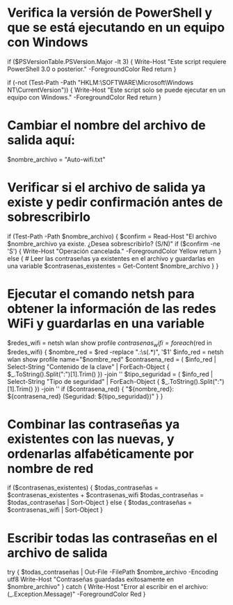 # Verifica la versión de PowerShell y que se está ejecutando en un equipo con Windows
if ($PSVersionTable.PSVersion.Major -lt 3) {
    Write-Host "Este script requiere PowerShell 3.0 o posterior." -ForegroundColor Red
    return
}

if (-not (Test-Path -Path "HKLM:\SOFTWARE\Microsoft\Windows NT\CurrentVersion")) {
    Write-Host "Este script solo se puede ejecutar en un equipo con Windows." -ForegroundColor Red
    return
}

# Cambiar el nombre del archivo de salida aquí:
$nombre_archivo = "Auto-wifi.txt"

# Verificar si el archivo de salida ya existe y pedir confirmación antes de sobrescribirlo
if (Test-Path -Path $nombre_archivo) {
    $confirm = Read-Host "El archivo $nombre_archivo ya existe. ¿Desea sobrescribirlo? (S/N)"
    if ($confirm -ne 'S') {
        Write-Host "Operación cancelada." -ForegroundColor Yellow
        return
    }
    else {
        # Leer las contraseñas ya existentes en el archivo y guardarlas en una variable
        $contrasenas_existentes = Get-Content $nombre_archivo
    }
}

# Ejecutar el comando netsh para obtener la información de las redes WiFi y guardarlas en una variable
$redes_wifi = netsh wlan show profile
$contrasenas_wifi = foreach ($red in $redes_wifi) {
    $nombre_red = $red -replace ".:\s(.*)", '$1'
    $info_red = netsh wlan show profile name="$nombre_red"
    $contrasena_red = ( $info_red | Select-String "Contenido de la clave" | ForEach-Object { $_.ToString().Split(":")[1].Trim() }) -join ''
    $tipo_seguridad = ( $info_red | Select-String "Tipo de seguridad" | ForEach-Object { $_.ToString().Split(":")[1].Trim() }) -join ''
    if ($contrasena_red) {
        "${nombre_red}: ${contrasena_red} (Seguridad: ${tipo_seguridad})"
    }
}

# Combinar las contraseñas ya existentes con las nuevas, y ordenarlas alfabéticamente por nombre de red
if ($contrasenas_existentes) {
    $todas_contraseñas = $contrasenas_existentes + $contrasenas_wifi
    $todas_contraseñas = $todas_contraseñas | Sort-Object
}
else {
    $todas_contraseñas = $contrasenas_wifi | Sort-Object
}

# Escribir todas las contraseñas en el archivo de salida
try {
    $todas_contraseñas | Out-File -FilePath $nombre_archivo -Encoding utf8
    Write-Host "Contraseñas guardadas exitosamente en $nombre_archivo"
} catch {
    Write-Host "Error al escribir en el archivo: $($_.Exception.Message)" -ForegroundColor Red
}
